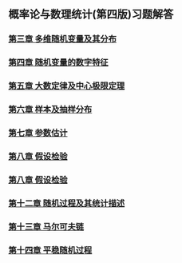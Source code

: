## 概率论与数理统计(第四版)习题解答
### [第三章 多维随机变量及其分布](概率论与数理统计/chap03.html)
### [第四章 随机变量的数字特征](概率论与数理统计/chap04.html)
### [第五章 大数定律及中心极限定理](概率论与数理统计/chap05.html)
### [第六章 样本及抽样分布](概率论与数理统计/chap06.html)
### [第七章 参数估计](概率论与数理统计/chap07.html)
### [第八章 假设检验](概率论与数理统计/chap08.html)
### [第八章 假设检验](概率论与数理统计/chap09.html)
### [第十二章 随机过程及其统计描述](概率论与数理统计/chap12.html)
### [第十三章 马尔可夫链](概率论与数理统计/chap13.html)
### [第十四章 平稳随机过程](概率论与数理统计/chap14.html)
